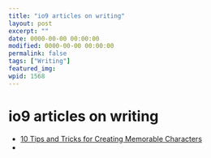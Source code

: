 ```yaml
---
title: "io9 articles on writing"
layout: post
excerpt: ""
date: 0000-00-00 00:00:00
modified: 0000-00-00 00:00:00
permalink: false
tags: ["Writing"]
featured_img: 
wpid: 1568
---
```


# io9 articles on writing

- [10 Tips and Tricks for Creating Memorable Characters](http://io9.com/10-tips-and-tricks-for-creating-memorable-characters-1616544190)
- 